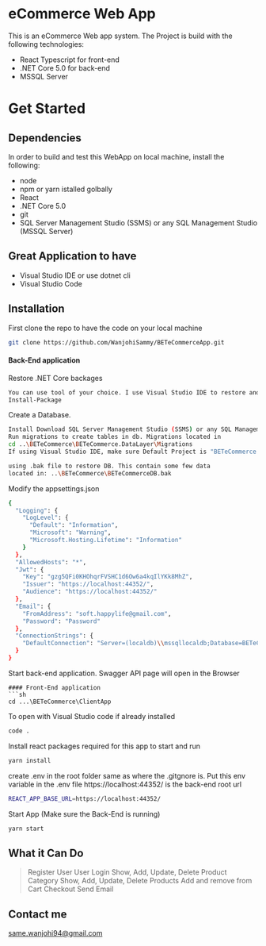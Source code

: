 # eCommerce Web App

This is an eCommerce Web app system.
The Project is build with the following technologies:
* React Typescript for front-end
* .NET Core 5.0 for back-end
* MSSQL Server

# Get Started
## Dependencies
In order to build and test this WebApp on local machine, install the following:
* node
* npm or yarn istalled golbally
* React 
* .NET Core 5.0
* git
* SQL Server Management Studio (SSMS) or any SQL Management Studio (MSSQL Server)

## Great Application to have
- Visual Studio IDE or use dotnet cli
- Visual Studio Code

## Installation
First clone the repo to have the code on your local machine
```sh
git clone https://github.com/WanjohiSammy/BETeCommerceApp.git
```

#### Back-End application
Restore .NET Core backages
```sh
You can use tool of your choice. I use Visual Studio IDE to restore and build
Install-Package
```
Create a Database.
```sh
Install Download SQL Server Management Studio (SSMS) or any SQL Management Studio
Run migrations to create tables in db. Migrations located in
cd ..\BETeCommerce\BETeCommerce.DataLayer\Migrations
If using Visual Studio IDE, make sure Default Project is "BETeCommerce.DataLayer"
```
```sh
using .bak file to restore DB. This contain some few data
located in: ..\BETeCommerce\BETeCommerceDB.bak
```
Modify the appsettings.json
```sh
{
  "Logging": {
    "LogLevel": {
      "Default": "Information",
      "Microsoft": "Warning",
      "Microsoft.Hosting.Lifetime": "Information"
    }
  },
  "AllowedHosts": "*",
  "Jwt": {
    "Key": "gzg5QFi0KHOhqrFVSHC1d6Ow6a4kqIlYKk8MhZ",
    "Issuer": "https://localhost:44352/",
    "Audience": "https://localhost:44352/"
  },
  "Email": {
    "FromAddress": "soft.happylife@gmail.com",
    "Password": "Password"
  },
  "ConnectionStrings": {
    "DefaultConnection": "Server=(localdb)\\mssqllocaldb;Database=BETeCommerceDB;Trusted_Connection=True;MultipleActiveResultSets=true"
  }
}
```
Start back-end application. Swagger API page will open in the Browser
```
#### Front-End application
```sh
cd ...\BETeCommerce\ClientApp
```
To open with Visual Studio code if already installed
```sh
code .
```
Install react packages required for this app to start and run
```sh
yarn install
```
create .env in the root folder same as where the .gitgnore is.
Put this env variable in the .env file
https://localhost:44352/ is the back-end root url
```sh
REACT_APP_BASE_URL=https://localhost:44352/
```
Start App (Make sure the Back-End is running)
```sh
yarn start
```

## What it Can Do
> Register User
> User Login
> Show, Add, Update, Delete Product Category
> Show, Add, Update, Delete Products
> Add and remove from Cart
> Checkout
> Send Email

## Contact me
same.wanjohi94@gmail.com
